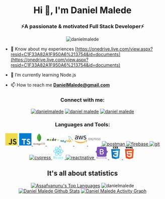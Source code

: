 <h1 align="center">Hi 👋, I'm Daniel Malede</h1>
<h3 align="center">⚡A passionate & motivated Full Stack Developer⚡</h3>

<p align="center"> <img src="https://komarev.com/ghpvc/?username=danielmalede&label=Profile%20views&color=26a4f2&style=plastic" alt="danielmalede" /> </p>

- 📄 Know about my experiences [https://onedrive.live.com/view.aspx?resid=C1F33A82A1F950A6%213754&id=documents](https://onedrive.live.com/view.aspx?resid=C1F33A82A1F950A6%213754&id=documents)
- 🌱 I’m currently learning Node.js

- 📫 How to reach me **DanielMalede@gmail.com**

<h3 align="center">Connect with me:</h3>
<p align="center">
<a href="https://twitter.com/danielmalede" target="blank"><img align="center" src="https://raw.githubusercontent.com/rahuldkjain/github-profile-readme-generator/master/src/images/icons/Social/twitter.svg" alt="danielmalede" height="30" width="40" /></a>
<a href="https://www.linkedin.com/in/daniel-malede/" target="blank"><img align="center" src="https://raw.githubusercontent.com/rahuldkjain/github-profile-readme-generator/master/src/images/icons/Social/linked-in-alt.svg" alt="daniel malede" height="30" width="40" /></a>
<a href="https://www.facebook.com/danielmalede" target="blank"><img align="center" src="https://raw.githubusercontent.com/rahuldkjain/github-profile-readme-generator/master/src/images/icons/Social/facebook.svg" alt="daniel malede" height="30" width="40" /></a>
</p>

<h3 align="center">Languages and Tools:</h3>
<div align="center">
<span align="center"> 
<a href="https://developer.mozilla.org/en-US/docs/Web/JavaScript" target="_blank" rel="noreferrer"> <img src="https://raw.githubusercontent.com/devicons/devicon/master/icons/javascript/javascript-original.svg" alt="javascript" width="40" height="40"/> </a> 
<a href="https://www.typescriptlang.org/" target="_blank" rel="noreferrer"> <img src="https://raw.githubusercontent.com/devicons/devicon/master/icons/typescript/typescript-original.svg" alt="typescript" width="40" height="40"/> </a> 
<a href="https://www.mongodb.com/" target="_blank" rel="noreferrer"> <img src="https://raw.githubusercontent.com/devicons/devicon/master/icons/mongodb/mongodb-original-wordmark.svg" alt="mongodb" width="40" height="40"/> </a> 
<a href="https://nodejs.org" target="_blank" rel="noreferrer"> <img src="https://raw.githubusercontent.com/devicons/devicon/master/icons/nodejs/nodejs-original-wordmark.svg" alt="nodejs" width="40" height="40"/> </a> 
<a href="https://www.mysql.com/" target="_blank" rel="noreferrer"> <img src="https://raw.githubusercontent.com/devicons/devicon/master/icons/mysql/mysql-original-wordmark.svg" alt="mysql" width="40" height="40"/> </a> 
<a href="https://aws.amazon.com" target="_blank" rel="noreferrer"> <img src="https://raw.githubusercontent.com/devicons/devicon/master/icons/amazonwebservices/amazonwebservices-original-wordmark.svg" alt="aws" width="40" height="40"/> </a>
<a href="https://expressjs.com" target="_blank" rel="noreferrer"> <img src="https://raw.githubusercontent.com/devicons/devicon/master/icons/express/express-original-wordmark.svg" alt="express" width="40" height="40"/> </a> 
<a href="https://postman.com" target="_blank" rel="noreferrer"> <img src="https://www.vectorlogo.zone/logos/getpostman/getpostman-icon.svg" alt="postman" width="40" height="40"/> </a> 
</span>
 
<span align="center">
<a href="https://firebase.google.com/" target="_blank" rel="noreferrer"> <img src="https://www.vectorlogo.zone/logos/firebase/firebase-icon.svg" alt="firebase" width="40" height="40"/> </a> 
<a href="https://git-scm.com/" target="_blank" rel="noreferrer"> <img src="https://www.vectorlogo.zone/logos/git-scm/git-scm-icon.svg" alt="git" width="40" height="40"/> </a> 
<a href="https://www.cypress.io" target="_blank" rel="noreferrer"> <img src="https://raw.githubusercontent.com/simple-icons/simple-icons/6e46ec1fc23b60c8fd0d2f2ff46db82e16dbd75f/icons/cypress.svg" alt="cypress" width="40" height="40"/> </a> 
<a href="https://reactjs.org/" target="_blank" rel="noreferrer"> <img src="https://raw.githubusercontent.com/devicons/devicon/master/icons/react/react-original-wordmark.svg" alt="react" width="40" height="40"/> </a> 
<a href="https://reactnative.dev/" target="_blank" rel="noreferrer"> <img src="https://reactnative.dev/img/header_logo.svg" alt="reactnative" width="40" height="40"/> </a> 
<a href="https://getbootstrap.com" target="_blank" rel="noreferrer"> <img src="https://raw.githubusercontent.com/devicons/devicon/master/icons/bootstrap/bootstrap-plain-wordmark.svg" alt="bootstrap" width="40" height="40"/> </a> 
<a href="https://www.w3schools.com/css/" target="_blank" rel="noreferrer"> <img src="https://raw.githubusercontent.com/devicons/devicon/master/icons/css3/css3-original-wordmark.svg" alt="css3" width="40" height="40"/> </a> 
<a href="https://www.w3.org/html/" target="_blank" rel="noreferrer"> <img src="https://raw.githubusercontent.com/devicons/devicon/master/icons/html5/html5-original-wordmark.svg" alt="html5" width="40" height="40"/> </a> 
</span>
 
<h2 align="center">It's all about statistics</h2>
 
<div align="center">
<span align="center">
 <a href="https://github.com/DanielMalede/github-readme-stats"><img alt="Assafvanunu's Top Languages" src="https://github-readme-stats.vercel.app/api/top-langs/?username=DanielMalede&langs_count=8&count_private=true&layout=compact&theme=react&hide_border=true&bg_color=white&text_color=black" /></a> 
 <img  src="https://github-readme-streak-stats.herokuapp.com/?user=danielmalede&hide_border=true&stroke=0000&bg_color=white&text_color=black" alt="danielmalede" /></span>
<span align="center" class='d-flex p-0'>
<br/>
<a href="https://github.com/DanielMalede/github-readme-stats"><img alt="Daniel Malede Github Stats" src="https://github-readme-stats.vercel.app/api?username=DanielMalede&show_icons=true&count_private=true&theme=react&hide_border=true&bg_color=white&text_color=white" /></a>
</span>
<a href="https://github.com/DanieMalede/github-readme-activity-graph"><img alt="Daniel Malede Activity Graph" src="https://activity-graph.herokuapp.com/graph?username=DanielMalede&color=5BCDEC&line=5BCDEC&point=FFFFFF&hide_border=true&bg_color=white&text_color=black" /></a>
</div>
